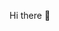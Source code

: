 Hi there 👋
<!-- [![Cherry's github stats](https://github-readme-stats.vercel.app/api?username=zrtch&theme=vue&show_icons=true)](https://github.com/anuraghazra/github-readme-stats) -->
<!-- ![](https://raw.githubusercontent.com/zrtch/blog-img/master/wallhaven-2yz3m9.jpg) -->



